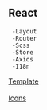 ## React

```
 -Layout
 -Router
 -Scss
 -Store
 -Axios
 -I18n
```
<a href="https://preview.keenthemes.com/metronic8/react/demo1/dashboard">Template</a>
<br>
<br>
<a href="https://fonts.google.com/icons?icon.size=24&icon.color=%235f6368">Icons</a>